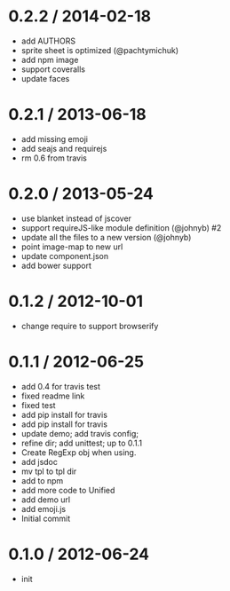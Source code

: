 
0.2.2 / 2014-02-18 
==================

  * add AUTHORS
  * sprite sheet is optimized (@pachtymichuk)
  * add npm image
  * support coveralls
  * update faces

0.2.1 / 2013-06-18 
==================

  * add missing emoji
  * add seajs and requirejs
  * rm 0.6 from travis

0.2.0 / 2013-05-24 
==================

  * use blanket instead of jscover
  * support requireJS-like module definition (@johnyb) #2
  * update all the files to a new version (@johnyb)
  * point image-map to new url
  * update component.json
  * add bower support

0.1.2 / 2012-10-01
==================

  * change require to support browserify

0.1.1 / 2012-06-25
==================

  * add 0.4 for travis test
  * fixed readme link
  * fixed test
  * add pip install for travis
  * add pip install for travis
  * update demo; add travis config;
  * refine dir; add unittest; up to 0.1.1
  * Create RegExp obj when using.
  * add jsdoc
  * mv tpl to tpl dir
  * add to npm
  * add more code to Unified
  * add demo url
  * add emoji.js
  * Initial commit

0.1.0 / 2012-06-24
==================

  * init
